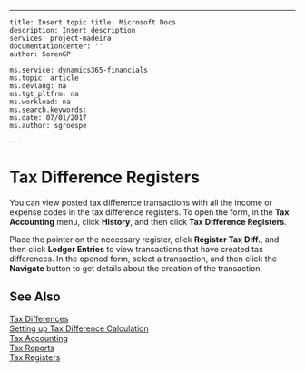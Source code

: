 ---
    title: Insert topic title| Microsoft Docs
    description: Insert description
    services: project-madeira
    documentationcenter: ''
    author: SorenGP

    ms.service: dynamics365-financials
    ms.topic: article
    ms.devlang: na
    ms.tgt_pltfrm: na
    ms.workload: na
    ms.search.keywords:
    ms.date: 07/01/2017
    ms.author: sgroespe

    ---
# Tax Difference Registers
You can view posted tax difference transactions with all the income or expense codes in the tax difference registers. To open the form, in the **Tax Accounting** menu, click **History**, and then click **Tax Difference Registers**.  
  
 Place the pointer on the necessary register, click **Register Tax Diff.**, and then click **Ledger Entries** to view transactions that have created tax differences. In the opened form, select a transaction, and then click the **Navigate** button to get details about the creation of the transaction.  
  
## See Also  
 [Tax Differences](../tax-differences.md)   
 [Setting up Tax Difference Calculation](../setting-up-tax-difference-calculation.md)   
 [Tax Accounting](../tax-accounting.md)   
 [Tax Reports](assetId:///e42ca8e7-1cee-4fb8-9f71-e596f29cabc3)   
 [Tax Registers](../tax-registers.md)